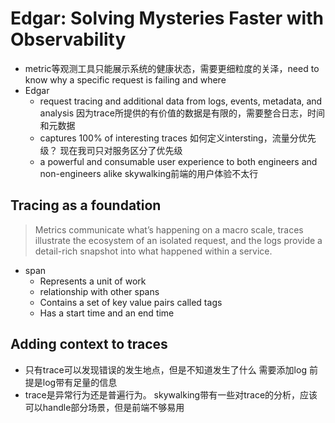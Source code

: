 # Edgar: Solving Mysteries Faster with Observability
- metric等观测工具只能展示系统的健康状态，需要更细粒度的关泽，need to know why a specific request is failing and where
- Edgar
  - request tracing and additional data from logs, events, metadata, and analysis  因为trace所提供的有价值的数据是有限的，需要整合日志，时间和元数据
  - captures 100% of interesting traces  如何定义intersting，流量分优先级？ 现在我司只对服务区分了优先级
  - a powerful and consumable user experience to both engineers and non-engineers alike  skywalking前端的用户体验不太行
## Tracing as a foundation
  > Metrics communicate what’s happening on a macro scale, traces illustrate the ecosystem of an isolated request, and the logs provide a detail-rich snapshot into what happened within a service. 
- span
  - Represents a unit of work
  - relationship with other spans
  - Contains a set of key value pairs called tags
  - Has a start time and an end time
## Adding context to traces
- 只有trace可以发现错误的发生地点，但是不知道发生了什么   需要添加log  前提是log带有足量的信息
- trace是异常行为还是普遍行为。 skywalking带有一些对trace的分析，应该可以handle部分场景，但是前端不够易用


  
  
  

